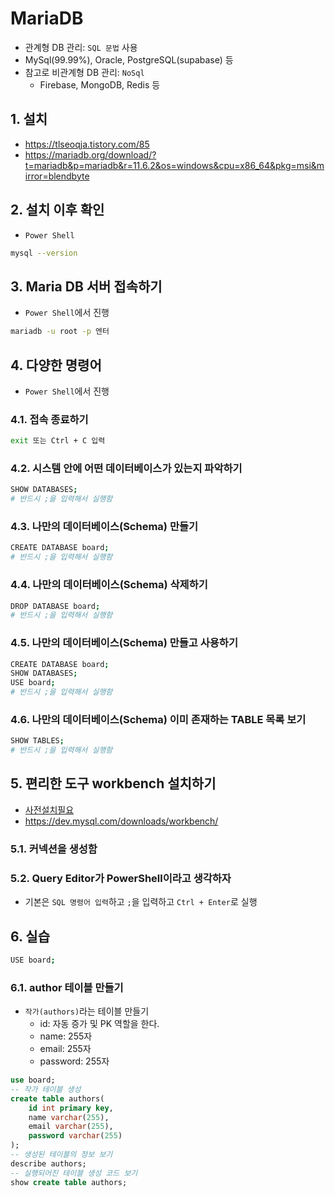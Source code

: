 # MariaDB

- 관계형 DB 관리: `SQL 문법` 사용
- MySql(99.99%), Oracle, PostgreSQL(supabase) 등
- 참고로 비관계형 DB 관리: `NoSql`
  - Firebase, MongoDB, Redis 등

## 1. 설치

- https://tlseoqja.tistory.com/85
- https://mariadb.org/download/?t=mariadb&p=mariadb&r=11.6.2&os=windows&cpu=x86_64&pkg=msi&mirror=blendbyte

## 2. 설치 이후 확인

- `Power Shell`

```bash
mysql --version
```

## 3. Maria DB 서버 접속하기

- `Power Shell`에서 진행

```bash
mariadb -u root -p 엔터
```

## 4. 다양한 명령어

- `Power Shell`에서 진행

### 4.1. 접속 종료하기

```bash
exit 또는 Ctrl + C 입력
```

### 4.2. 시스템 안에 어떤 데이터베이스가 있는지 파악하기

```bash
SHOW DATABASES;
# 반드시 ;을 입력해서 실행함
```

### 4.3. 나만의 데이터베이스(Schema) 만들기

```bash
CREATE DATABASE board;
# 반드시 ;을 입력해서 실행함
```

### 4.4. 나만의 데이터베이스(Schema) 삭제하기

```bash
DROP DATABASE board;
# 반드시 ;을 입력해서 실행함
```

### 4.5. 나만의 데이터베이스(Schema) 만들고 사용하기

```bash
CREATE DATABASE board;
SHOW DATABASES;
USE board;
# 반드시 ;을 입력해서 실행함
```

### 4.6. 나만의 데이터베이스(Schema) 이미 존재하는 TABLE 목록 보기

```bash
SHOW TABLES;
# 반드시 ;을 입력해서 실행함
```

## 5. 편리한 도구 workbench 설치하기

- [사전설치필요](https://12716.tistory.com/entry/MySQL-MySQL-Workbench-%EC%84%A4%EC%B9%98-%EB%B0%8F-%EC%98%A4%EB%A5%98-%EB%B0%9C%EC%83%9D%EC%8B%9C-%ED%95%B4%EA%B2%B0)
- https://dev.mysql.com/downloads/workbench/

### 5.1. 커넥션을 생성함

### 5.2. Query Editor가 PowerShell이라고 생각하자

- 기본은 `SQL 명령어 입력`하고 `;`을 입력하고 `Ctrl + Enter`로 실행

## 6. 실습

```bash
USE board;
```

### 6.1. author 테이블 만들기

- `작가(authors)`라는 테이블 만들기
  - id: 자동 증가 및 PK 역할을 한다.
  - name: 255자
  - email: 255자
  - password: 255자

```sql
use board;
-- 작가 테이블 생성
create table authors(
	id int primary key,
    name varchar(255),
    email varchar(255),
    password varchar(255)
);
-- 생성된 테이블의 정보 보기
describe authors;
-- 실행되어진 테이블 생성 코드 보기
show create table authors;
```
